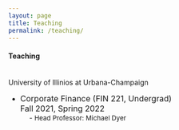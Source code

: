 ```yaml
---
layout: page
title: Teaching
permalink: /teaching/
---
```

  
#### **Teaching** <br>
\
University of Illinios at Urbana-Champaign<br> 
  * <font size="3"> Corporate Finance (FIN 221, Undergrad) &emsp;&emsp;&emsp;&emsp;&emsp;&emsp;&emsp;&emsp;&emsp; Fall 2021, Spring 2022 </font>
  \
   &emsp; - <font size="2"> Head Professor: Michael Dyer &emsp;&emsp;&emsp;&emsp;&emsp;&emsp;&emsp;&emsp;&emsp; </font>
